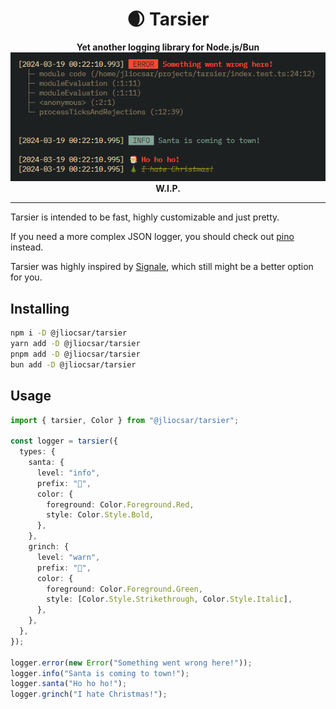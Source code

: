 <div align="center">
  <h1>🌒 Tarsier</h1>
  <strong>Yet another logging library for Node.js/Bun</strong>
  <img src="https://raw.githubusercontent.com/jliocsar/tarsier/master/.github/preview.png" width="528">
  <br>
  <b>W.I.P.</b>
</div>

---

Tarsier is intended to be fast, highly customizable and just pretty.

If you need a more complex JSON logger, you should check out [pino](https://github.com/pinojs/pino) instead.

Tarsier was highly inspired by [Signale](https://github.com/klaudiosinani/signale), which still might be a better option for you.

## Installing

```sh
npm i -D @jliocsar/tarsier
yarn add -D @jliocsar/tarsier
pnpm add -D @jliocsar/tarsier
bun add -D @jliocsar/tarsier
```

## Usage

```ts
import { tarsier, Color } from "@jliocsar/tarsier";

const logger = tarsier({
  types: {
    santa: {
      level: "info",
      prefix: "🎅",
      color: {
        foreground: Color.Foreground.Red,
        style: Color.Style.Bold,
      },
    },
    grinch: {
      level: "warn",
      prefix: "🎄",
      color: {
        foreground: Color.Foreground.Green,
        style: [Color.Style.Strikethrough, Color.Style.Italic],
      },
    },
  },
});

logger.error(new Error("Something went wrong here!"));
logger.info("Santa is coming to town!");
logger.santa("Ho ho ho!");
logger.grinch("I hate Christmas!");
```
